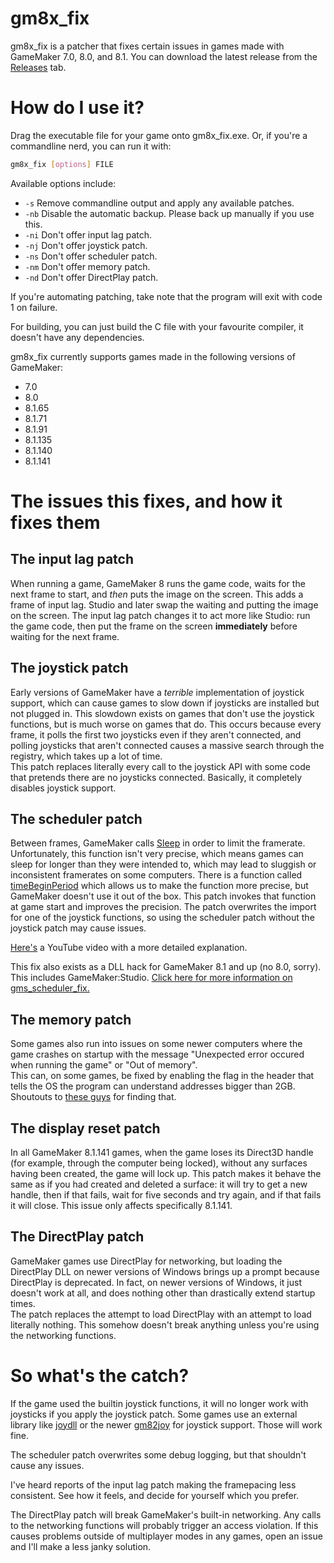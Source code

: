 # gm8x_fix
gm8x_fix is a patcher that fixes certain issues in games made with
GameMaker 7.0, 8.0, and 8.1. You can download the latest release from the
[Releases](https://github.com/skyfloogle/gm8x_fix/releases/latest) tab.

# How do I use it?
Drag the executable file for your game onto gm8x_fix.exe. Or, if you're a
commandline nerd, you can run it with:
```bash
gm8x_fix [options] FILE
```
Available options include:
- `-s` Remove commandline output and apply any available patches.
- `-nb` Disable the automatic backup. Please back up manually if you use this.
- `-ni` Don't offer input lag patch.
- `-nj` Don't offer joystick patch.
- `-ns` Don't offer scheduler patch.
- `-nm` Don't offer memory patch.
- `-nd` Don't offer DirectPlay patch.

If you're automating patching, take note that the program will exit with code
1 on failure.

For building, you can just build the C file with your favourite compiler, it
doesn't have any dependencies.

gm8x_fix currently supports games made in the following versions of GameMaker:
- 7.0
- 8.0
- 8.1.65
- 8.1.71
- 8.1.91
- 8.1.135
- 8.1.140
- 8.1.141

# The issues this fixes, and how it fixes them
## The input lag patch
When running a game, GameMaker 8 runs the game code, waits for the next frame
to start, and *then* puts the image on the screen. This adds a frame of input
lag. Studio and later swap the waiting and putting the image on the screen.
The input lag patch changes it to act more like Studio: run the game code, then
put the frame on the screen **immediately** before waiting for the next frame.

## The joystick patch
Early versions of GameMaker have a *terrible* implementation of joystick
support, which can cause games to slow down if joysticks are installed but not
plugged in. This slowdown exists on games that don't use the joystick
functions, but is much worse on games that do. This occurs because every frame,
it polls the first two joysticks even if they aren't connected, and polling
joysticks that aren't connected causes a massive search through the registry,
which takes up a lot of time.<br/>
This patch replaces literally every call to the joystick API with some code
that pretends there are no joysticks connected. Basically, it completely
disables joystick support.

## The scheduler patch
Between frames, GameMaker calls
[Sleep](https://docs.microsoft.com/en-us/windows/win32/api/synchapi/nf-synchapi-sleep)
in order to limit the framerate. Unfortunately, this function isn't very precise,
which means games can sleep for longer than they were intended to, which may lead
to sluggish or inconsistent framerates on some computers. There is a function called
[timeBeginPeriod](https://docs.microsoft.com/en-us/windows/win32/api/timeapi/nf-timeapi-timebeginperiod)
which allows us to make the function more precise, but GameMaker doesn't use it
out of the box. This patch invokes that function at game start and improves
the precision. The patch overwrites the import for one of the joystick functions,
so using the scheduler patch without the joystick patch may cause issues.

[Here's](https://www.youtube.com/watch?v=oGg06HMPASg) a YouTube video with a more
detailed explanation.

This fix also exists as a DLL hack for GameMaker 8.1 and up (no 8.0, sorry).
This includes GameMaker:Studio.
[Click here for more information on gms_scheduler_fix.](https://github.com/omicronrex/gms_scheduler_fix)

## The memory patch
Some games also run into issues on some newer computers where the game crashes
on startup with the message "Unexpected error occured when running the game" or
"Out of memory".<br/>
This can, on some games, be fixed by enabling the flag in the header that tells
the OS the program can understand addresses bigger than 2GB. Shoutouts to
[these guys](https://iwannacommunity.com/forum/index.php@topic=2308.msg16505.html)
for finding that.

## The display reset patch
In all GameMaker 8.1.141 games, when the game loses its Direct3D handle (for
example, through the computer being locked), without any surfaces having been
created, the game will lock up. This patch makes it behave the same as if you
had created and deleted a surface: it will try to get a new handle, then if
that fails, wait for five seconds and try again, and if that fails it will
close. This issue only affects specifically 8.1.141.

## The DirectPlay patch
GameMaker games use DirectPlay for networking, but loading the DirectPlay DLL
on newer versions of Windows brings up a prompt because DirectPlay is
deprecated. In fact, on newer versions of Windows, it just doesn't work at all,
and does nothing other than drastically extend startup times.<br/>
The patch replaces the attempt to load DirectPlay with an attempt to load
literally nothing. This somehow doesn't break anything unless you're using the
networking functions.

# So what's the catch?
If the game used the builtin joystick functions, it will no longer work with
joysticks if you apply the joystick patch. Some games use an external library
like [joydll](http://web.archive.org/web/20191214124845/https://gmc.yoyogames.com/index.php?showtopic=495788)
or the newer [gm82joy](https://github.com/omicronrex/gm82joy)
for joystick support. Those will work fine.

The scheduler patch overwrites some debug logging, but that shouldn't cause any
issues.

I've heard reports of the input lag patch making the framepacing less
consistent. See how it feels, and decide for yourself which you prefer.

The DirectPlay patch will break GameMaker's built-in networking. Any calls to
the networking functions will probably trigger an access violation. If this
causes problems outside of multiplayer modes in any games, open an issue and
I'll make a less janky solution.
